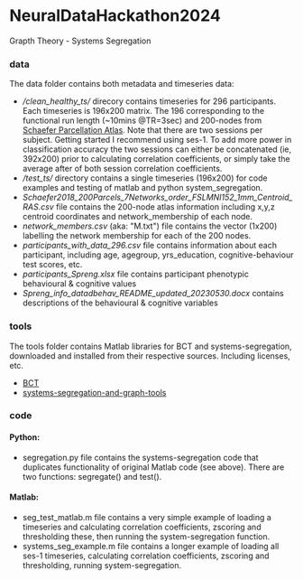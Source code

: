 # NeuralDataHackathon2024


Grapth Theory - Systems Segregation


### data

The data folder contains both metadata and timeseries data:
 - */clean_healthy_ts/* direcory contains timeseries for 296 participants. Each timeseries is 196x200 matrix. The 196 corresponding to the functional run length (~10mins @TR=3sec) and 200-nodes from [Schaefer Parcellation Atlas](https://github.com/ThomasYeoLab/CBIG/tree/master/stable_projects/brain_parcellation/Schaefer2018_LocalGlobal).
   Note that there are two sessions per subject. Getting started I recommend using ses-1. To add more power in classification accuracy the two sessions can either be concatenated (ie, 392x200) prior to calculating correlation coefficients, or simply take the average after of both session correlation coefficients.
 - */test_ts/* directory contains a single timeseries (196x200) for code examples and testing of matlab and python system_segregation.
 - *Schaefer2018_200Parcels_7Networks_order_FSLMNI152_1mm_Centroid_RAS.csv* file contains the 200-node atlas information including x,y,z centroid coordinates and network_membership of each node. 
 - *network_members.csv* (aka: "M.txt") file contains the vector (1x200) labelling the network membership for each of the 200 nodes.
 - *participants_with_data_296.csv* file contains information about each participant, including age, agegroup, yrs_education, cognitive-behaviour test scores, etc.
 - *participants_Spreng.xlsx* file contains participant phenotypic behavioural & cognitive values
 - *Spreng_info_datadbehav_README_updated_20230530.docx* contains descriptions of the behavioural & cognitive variables


### tools

The tools folder contains Matlab libraries for BCT and systems-segregation, downloaded and installed from their respective sources. Including licenses, etc.
- [BCT](https://sites.google.com/site/bctnet/)
- [systems-segregation-and-graph-tools]( https://github.com/mychan24/system-segregation-and-graph-tools) 


### code

#### Python:
  - segregation.py file contains the systems-segregation code that duplicates functionality of original Matlab code (see above). There are two functions: segregate() and test().

#### Matlab:
  - seg_test_matlab.m file contains a very simple example of loading a timeseries and calculating correlation coefficients, zscoring and thresholding these, then running the system-segregation function. 
  - systems_seg_example.m file contains a longer example of loading all ses-1 timeseries, calculating correlation coefficients, zscoring and thresholding, running system-segregation. 

